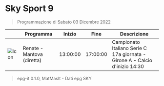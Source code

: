# Sky Sport 9
> Programmazione di Sabato 03 Dicembre 2022

||Programma|Inizio|Fine|Descrizione|
|---|---|---|---|---|
|![Icon](https://guidatv.sky.it/uuid/aaa26439-1b88-4d0a-9731-5f4a12b8b8e5/cover?md5ChecksumParam=6846ad8521b69242344c7b4da3d3ace9)|Renate - Mantova (diretta)|13:00:00|17:00:00|Campionato Italiano Serie C 17a giornata - Girone A - Calcio d&#039;inizio 14:30



 > epg-it 0.1.0, MatMasIt - Dati epg SKY